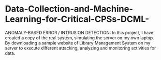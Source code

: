 # Data-Collection-and-Machine-Learning-for-Critical-CPSs-DCML-
ANOMALY-BASED ERROR / INTRUSION DETECTION: In this project, I have created a copy of the real system, simulating the server on my own laptop. By downloading a sample website of Library Management System on my server to execute different attacking, analyzing and monitoring activities for data. 
